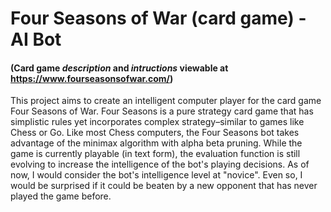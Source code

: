 # Four Seasons of War (card game) - AI Bot
#### (Card game *description* and *intructions* viewable at https://www.fourseasonsofwar.com/)

This project aims to create an intelligent computer player for the card game Four Seasons of War. Four Seasons is a pure strategy card game that has simplistic rules yet incorporates complex strategy–similar to games like Chess or Go. Like most Chess computers, the Four Seasons bot takes advantage of the minimax algorithm with alpha beta pruning. While the game is currently playable (in text form), the evaluation function is still evolving to increase the intelligence of the bot's playing decisions. As of now, I would consider the bot's intelligence level at "novice". Even so, I would be surprised if it could be beaten by a new opponent that has never played the game before.